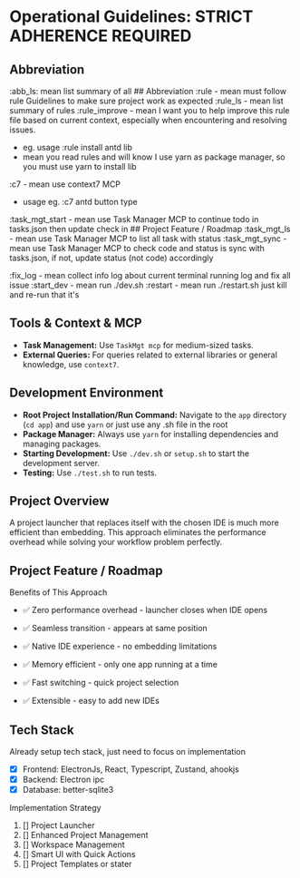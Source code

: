 # Operational Guidelines: STRICT ADHERENCE REQUIRED

## Abbreviation

:abb_ls: mean list summary of all ## Abbreviation :rule - mean must follow rule Guidelines to make sure project work as expected :rule_ls - mean list summary of rules :rule_improve - mean I want you to help improve this rule file based on current context, especially when encountering and resolving issues.

- eg. usage :rule install antd lib
- mean you read rules and will know I use yarn as package manager, so you must use yarn to install lib

:c7 - mean use context7 MCP

- usage eg. :c7 antd button type

:task_mgt_start - mean use Task Manager MCP to continue todo in tasks.json then update check in ## Project Feature / Roadmap :task_mgt_ls - mean use Task Manager MCP to list all task with status :task_mgt_sync - mean use Task Manager MCP to check code and status is sync with tasks.json, if not, update status (not code) accordingly

:fix_log - mean collect info log about current terminal running log and fix all issue :start_dev - mean run ./dev.sh :restart - mean run ./restart.sh just kill and re-run that it's

## Tools & Context & MCP

- **Task Management:** Use `TaskMgt mcp` for medium-sized tasks.
- **External Queries:** For queries related to external libraries or general knowledge, use `context7`.

## Development Environment

- **Root Project Installation/Run Command:** Navigate to the `app` directory (`cd app`) and use `yarn` or just use any .sh file in the root
- **Package Manager:** Always use `yarn` for installing dependencies and managing packages.
- **Starting Development:** Use `./dev.sh` or `setup.sh` to start the development server.
- **Testing:** Use `./test.sh` to run tests.

## Project Overview

A project launcher that replaces itself with the chosen IDE is much more efficient than embedding. This approach eliminates the performance overhead while solving your workflow problem perfectly.

## Project Feature / Roadmap

Benefits of This Approach

- ✅ Zero performance overhead - launcher closes when IDE opens
- ✅ Seamless transition - appears at same position

- ✅ Native IDE experience - no embedding limitations
- ✅ Memory efficient - only one app running at a time
- ✅ Fast switching - quick project selection
- ✅ Extensible - easy to add new IDEs

## Tech Stack

Already setup tech stack, just need to focus on implementation

- [x] Frontend: ElectronJs, React, Typescript, Zustand, ahookjs
- [x] Backend: Electron ipc
- [x] Database: better-sqlite3

Implementation Strategy

1. [] Project Launcher
2. [] Enhanced Project Management
3. [] Workspace Management
4. [] Smart UI with Quick Actions
5. [] Project Templates or stater

